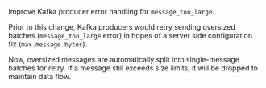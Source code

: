 Improve Kafka producer error handling for `message_too_large`.

Prior to this change, Kafka producers would retry sending oversized batches (`message_too_large` error) in hopes of a server side configuration fix (`max.message.bytes`).

Now, oversized messages are automatically split into single-message batches for retry.
If a message still exceeds size limits, it will be dropped to maintain data flow.

